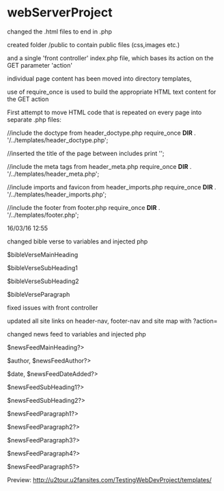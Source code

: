 # webServerProject

changed the .html files to end in .php

created folder /public to contain public files (css,images etc.)

and a single 'front controller' index.php file, which bases its action on the GET parameter 'action'

individual page content has been moved into directory templates,

use of require_once is used to build the appropriate HTML text content for the GET action

First attempt to move HTML code that is repeated on every page into separate .php files:

//include the doctype from header_doctype.php
require_once __DIR__ . '/../templates/header_doctype.php';

//inserted the title of the page between includes
print '<title>St. Joseph\'s Parish, East Wall</title><!-- title of webpage -->';

//include the meta tags from header_meta.php
require_once __DIR__ . '/../templates/header_meta.php';

//include imports and favicon from header_imports.php
require_once __DIR__ . '/../templates/header_imports.php';

//include the footer from footer.php
require_once __DIR__ . '/../templates/footer.php';


16/03/16 12:55

changed bible verse to variables and injected php

$bibleVerseMainHeading<!-- heading -->

$bibleVerseSubHeading1<!-- subheading -->

$bibleVerseSubHeading2<!-- subheading2 -->

$bibleVerseParagraph<!-- text -->


fixed issues with front controller

updated all site links on header-nav, footer-nav and site map with ?action=


changed news feed to variables and injected php

$newsFeedMainHeading?><!-- news feed heading-->

$author, $newsFeedAuthor?><!-- author title, author -->

$date, $newsFeedDateAdded?><!-- date title, date -->

$newsFeedSubHeading1?><!-- subheading 1 -->

$newsFeedSubHeading2?><!-- subheading 2 -->

$newsFeedParagraph1?><!-- paragraph one -->

$newsFeedParagraph2?><!-- paragraph two -->

$newsFeedParagraph3?><!-- paragraph three -->

$newsFeedParagraph4?><!-- paragraph four -->

$newsFeedParagraph5?><!-- paragraph five -->

Preview: http://u2tour.u2fansites.com/TestingWebDevProject/templates/
